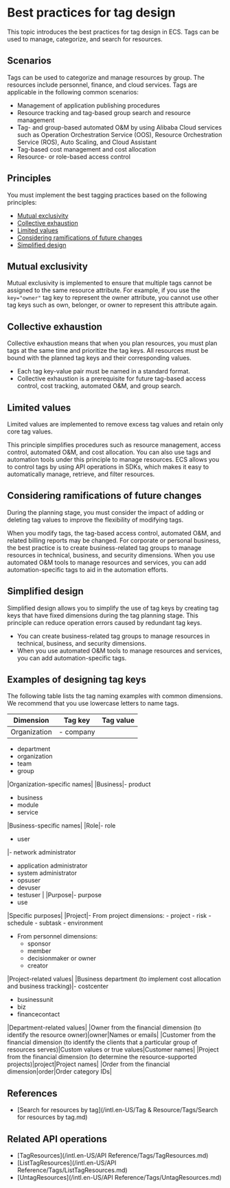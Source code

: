 # Best practices for tag design

This topic introduces the best practices for tag design in ECS. Tags can be used to manage, categorize, and search for resources.

## Scenarios

Tags can be used to categorize and manage resources by group. The resources include personnel, finance, and cloud services. Tags are applicable in the following common scenarios:

-   Management of application publishing procedures
-   Resource tracking and tag-based group search and resource management
-   Tag- and group-based automated O&M by using Alibaba Cloud services such as Operation Orchestration Service \(OOS\), Resource Orchestration Service \(ROS\), Auto Scaling, and Cloud Assistant
-   Tag-based cost management and cost allocation
-   Resource- or role-based access control

## Principles

You must implement the best tagging practices based on the following principles:

-   [Mutual exclusivity](#section_p5f_2lf_nbh)
-   [Collective exhaustion](#section_ppj_uul_77a)
-   [Limited values](#section_d5u_xah_gyk)
-   [Considering ramifications of future changes](#section_c52_ooy_5pm)
-   [Simplified design](#section_etm_bzv_jr9)

## Mutual exclusivity

Mutual exclusivity is implemented to ensure that multiple tags cannot be assigned to the same resource attribute. For example, if you use the `key="owner"` tag key to represent the owner attribute, you cannot use other tag keys such as own, belonger, or owner to represent this attribute again.

## Collective exhaustion

Collective exhaustion means that when you plan resources, you must plan tags at the same time and prioritize the tag keys. All resources must be bound with the planned tag keys and their corresponding values.

-   Each tag key-value pair must be named in a standard format.
-   Collective exhaustion is a prerequisite for future tag-based access control, cost tracking, automated O&M, and group search.

## Limited values

Limited values are implemented to remove excess tag values and retain only core tag values.

This principle simplifies procedures such as resource management, access control, automated O&M, and cost allocation. You can also use tags and automation tools under this principle to manage resources. ECS allows you to control tags by using API operations in SDKs, which makes it easy to automatically manage, retrieve, and filter resources.

## Considering ramifications of future changes

During the planning stage, you must consider the impact of adding or deleting tag values to improve the flexibility of modifying tags.

When you modify tags, the tag-based access control, automated O&M, and related billing reports may be changed. For corporate or personal business, the best practice is to create business-related tag groups to manage resources in technical, business, and security dimensions. When you use automated O&M tools to manage resources and services, you can add automation-specific tags to aid in the automation efforts.

## Simplified design

Simplified design allows you to simplify the use of tag keys by creating tag keys that have fixed dimensions during the tag planning stage. This principle can reduce operation errors caused by redundant tag keys.

-   You can create business-related tag groups to manage resources in technical, business, and security dimensions.
-   When you use automated O&M tools to manage resources and services, you can add automation-specific tags.

## Examples of designing tag keys

The following table lists the tag naming examples with common dimensions. We recommend that you use lowercase letters to name tags.

|Dimension|Tag key|Tag value|
|---------|-------|---------|
|Organization|-   company
-   department
-   organization
-   team
-   group

|Organization-specific names|
|Business|-   product
-   business
-   module
-   service

|Business-specific names|
|Role|-   role
-   user

|-   network administrator
-   application administrator
-   system administrator
-   opsuser
-   devuser
-   testuser |
|Purpose|-   purpose
-   use

|Specific purposes|
|Project|-   From project dimensions:
    -   project
    -   risk
    -   schedule
    -   subtask
    -   environment
-   From personnel dimensions:
    -   sponsor
    -   member
    -   decisionmaker or owner
    -   creator

|Project-related values|
|Business department \(to implement cost allocation and business tracking\)|-   costcenter
-   businessunit
-   biz
-   financecontact

|Department-related values|
|Owner from the financial dimension \(to identify the resource owner\)|owner|Names or emails|
|Customer from the financial dimension \(to identify the clients that a particular group of resources serves\)|Custom values or true values|Customer names|
|Project from the financial dimension \(to determine the resource-supported projects\)|project|Project names|
|Order from the financial dimension|order|Order category IDs|

## References

-   [Search for resources by tag](/intl.en-US/Tag & Resource/Tags/Search for resources by tag.md)

## Related API operations

-   [TagResources](/intl.en-US/API Reference/Tags/TagResources.md)
-   [ListTagResources](/intl.en-US/API Reference/Tags/ListTagResources.md)
-   [UntagResources](/intl.en-US/API Reference/Tags/UntagResources.md)

